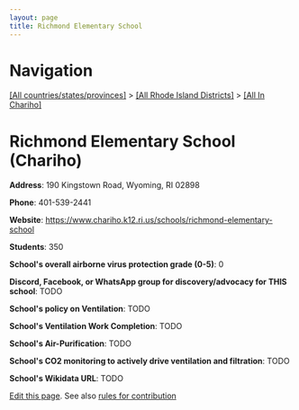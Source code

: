 ```yaml
---
layout: page
title: Richmond Elementary School
---
```

# Navigation

[[All countries/states/provinces]](../../..) > [[All Rhode Island Districts]](../..) > [[All In Chariho]](..)

# Richmond Elementary School (Chariho)

**Address**: 190 Kingstown Road, Wyoming, RI 02898

**Phone**: 401-539-2441

**Website**: <https://www.chariho.k12.ri.us/schools/richmond-elementary-school>

**Students**: 350

**School's overall airborne virus protection grade (0-5)**: 0

**Discord, Facebook, or WhatsApp group for discovery/advocacy for THIS school**: TODO

**School's policy on Ventilation**: TODO

**School's Ventilation Work Completion**: TODO

**School's Air-Purification**: TODO

**School's CO2 monitoring to actively drive ventilation and filtration**: TODO

**School's Wikidata URL**: TODO


[Edit this page](https://github.com/ventilate-schools/RI/edit/main/./Chariho/Richmond_Elementary_School.md). See also [rules for contribution](../../../contribution-rules/)